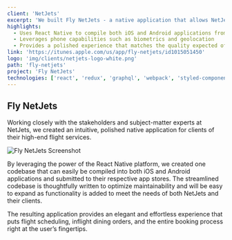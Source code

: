 ```yaml
---
client: 'NetJets'
excerpt: 'We built Fly NetJets - a native application that allows NetJets’ Owners (clients) to manage their accounts, plan or update upcoming travel itineraries, and access direct contact information from their mobile devices.'
highlights:
  - Uses React Native to compile both iOS and Android applications from a single codebase
  - Leverages phone capabilities such as biometrics and geolocation
  - Provides a polished experience that matches the quality expected of a NetJets service
link: 'https://itunes.apple.com/us/app/fly-netjets/id1015051450'
logo: 'img/clients/netjets-logo-white.png'
path: 'fly-netjets'
project: 'Fly NetJets'
technologies: ['react', 'redux', 'graphql', 'webpack', 'styled-components']
---
```


## Fly NetJets

Working closely with the stakeholders and subject-matter experts at NetJets, we created an intuitive, polished native application for clients of their high-end flight services.

![Fly NetJets Screenshot](/img/caseStudies/netjets-mock.png)

By leveraging the power of the React Native platform, we created one codebase that can easily be compiled into both iOS and Android applications and submitted to their respective app stores. The streamlined codebase is thoughtfully written to optimize maintainability and will be easy to expand as functionality is added to meet the needs of both NetJets and their clients.

The resulting application provides an elegant and effortless experience that puts flight scheduling, inflight dining orders, and the entire booking process right at the user’s fingertips.
